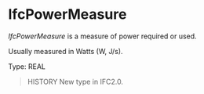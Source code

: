 # IfcPowerMeasure

_IfcPowerMeasure_ is a measure of power required or used.
<!-- end of short definition -->


Usually measured in Watts (W, J/s).

Type: REAL

> HISTORY New type in IFC2.0.
